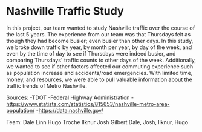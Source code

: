 # Nashville Traffic Study

In this project, our team wanted to study Nashville traffic over the course of the last 5 years. The experience from our team was that Thursdays felt as though they had become busier; even busier than other days. In this study, we broke down traffic by year, by month per year, by day of the week, and even by the time of day to see if Thursdays were indeed busier, and comparing Thursdays' traffic counts to other days of the week. Additionally, we wanted to see if other factors affected our commuting experience such as population increase and accidents/road emergencies. With limited time, money, and resources, we were able to pull valuable information about the traffic trends of Metro Nashville.

Sources: 
-TDOT
-Federal Highway Administration 
-https://www.statista.com/statistics/815653/nashville-metro-area-population/
-https://data.nashville.gov/

Team: 
Dale Linn
Hugo Troche
Ilknur
Josh Gilbert
Dale, Josh, Ilknur, Hugo
